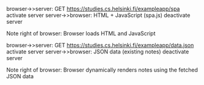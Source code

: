 browser->>server: GET https://studies.cs.helsinki.fi/exampleapp/spa
activate server
server->>browser: HTML + JavaScript (spa.js)
deactivate server

Note right of browser: Browser loads HTML and JavaScript

browser->>server: GET https://studies.cs.helsinki.fi/exampleapp/data.json
activate server
server->>browser: JSON data (existing notes)
deactivate server

Note right of browser: Browser dynamically renders notes using the fetched JSON data